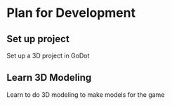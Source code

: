 # Plan for Development

## Set up project
Set up a 3D project in GoDot

## Learn 3D Modeling
Learn to do 3D modeling to make models for the game
